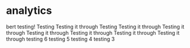 # analytics
bert testing!
Testing
Testing it through
Testing
Testing it through
Testing it through
Testing it through
Testing it through
Testing it through
Testing it through
testing 6
testing 5
testing 4
testing 3

